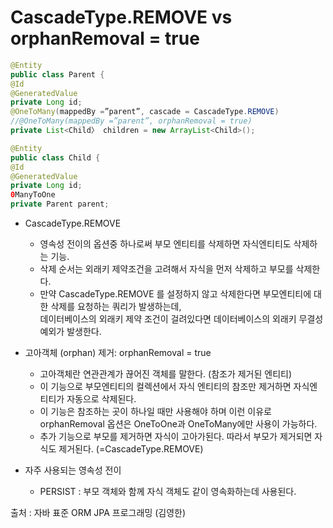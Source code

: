 # CascadeType.REMOVE vs orphanRemoval = true
 ```java
 @Entity
 public class Parent {
 @Id
@GeneratedValue 
private Long id;
 @OneToMany(mappedBy =”parent”, cascade = CascadeType.REMOVE)
//@OneToMany(mappedBy =”parent”, orphanRemoval = true)
 private List<Child〉 children = new ArrayList<Child>();
 ```
```java
@Entity
public class Child {
@Id 
@GeneratedValue 
private Long id;
0ManyToOne
private Parent parent;
```

- CascadeType.REMOVE
    - 영속성 전이의 옵션중 하나로써 부모 엔티티를 삭제하면 자식엔티티도 삭제하는 기능.
    - 삭제 순서는 외래키 제약조건을 고려해서 자식을 먼저 삭제하고 부모를 삭제한다.
    - 만약 CascadeType.REMOVE 를 설정하지 않고 삭제한다면 부모엔티티에 대한 삭제를 요청하는 쿼리가 발생하는데,  
    데이터베이스의 외래키 제약 조건이 걸려있다면 데이터베이스의 외래키 무결성 예외가 발생한다.
    
- 고아객체 (orphan) 제거: orphanRemoval = true
    - 고아객체란 연관관계가 끊어진 객체를 말한다. (참조가 제거된 엔티티)
    - 이 기능으로 부모엔티티의 컬렉션에서 자식 엔티티의 참조만 제거하면 자식엔티티가 자동으로 삭제된다.
    - 이 기능은 참조하는 곳이 하나일 때만 사용해야 하며 이런 이유로 orphanRemoval 옵션은 OneToOne과 OneToMany에만 사용이 가능하다.
    - 추가 기능으로 부모를 제거하면 자식이 고아가된다. 따라서 부모가 제거되면 자식도 제거된다. (=CascadeType.REMOVE) 

- 자주 사용되는 영속성 전이
    - PERSIST : 부모 객체와 함께 자식 객체도 같이 영속화하는데 사용된다.
  
출처 : 자바 표준 ORM JPA 프로그래밍 (김영한)
